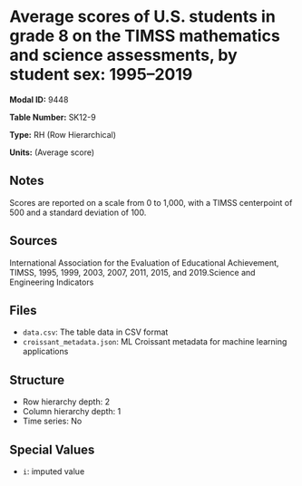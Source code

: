 # Average scores of U.S. students in grade 8 on the TIMSS mathematics and science assessments, by student sex: 1995–2019

**Modal ID:** 9448

**Table Number:** SK12-9

**Type:** RH (Row Hierarchical)

**Units:** (Average score)

## Notes

Scores are reported on a scale from 0 to 1,000, with a TIMSS centerpoint of 500 and a standard deviation of 100.

## Sources

International Association for the Evaluation of Educational Achievement, TIMSS, 1995, 1999, 2003, 2007, 2011, 2015, and 2019.Science and Engineering Indicators

## Files

- `data.csv`: The table data in CSV format
- `croissant_metadata.json`: ML Croissant metadata for machine learning applications

## Structure

- Row hierarchy depth: 2
- Column hierarchy depth: 1
- Time series: No

## Special Values

- `i`: imputed value
